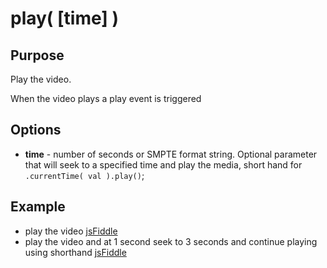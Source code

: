 # play( [time] ) #

## Purpose ##

Play the video.

When the video plays a play event is triggered

## Options ##

* **time** - number of seconds or SMPTE format string. Optional parameter that will seek to a specified time and play the media, short hand for `.currentTime( val ).play()`;

## Example ##

* play the video [jsFiddle](http://jsfiddle.net/popcornjs/a4t4U/)
* play the video and at 1 second seek to 3 seconds and continue playing using shorthand [jsFiddle](http://jsfiddle.net/popcornjs/hhtEA/)
